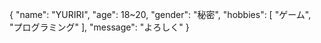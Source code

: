 {
  "name": "YURIRI",
  "age": 18~20,
  "gender": "秘密",
  "hobbies": [
    "ゲーム",
    "プログラミング"
  ],
  "message": "よろしく"
}
<!-- Feel free to customize this further with more sections or details -->

